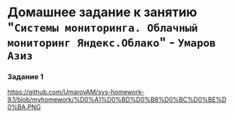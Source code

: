 # Домашнее задание к занятию "`Системы мониторинга. Облачный мониторинг Яндекс.Облако`" - `Умаров Азиз`

### Задание 1
https://github.com/UmarovAM/sys-homework-9.1/blob/myhomework/%D0%A1%D0%BD%D0%B8%D0%BC%D0%BE%D0%BA.PNG




